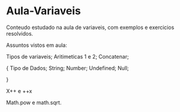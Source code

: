 # Aula-Variaveis
Conteudo estudado na aula de variaveis, com exemplos e exercicios resolvidos.


Assuntos vistos em aula:

Tipos de variaveis;
Aritimeticas 1 e 2;
Concatenar;

{ 
  Tipo de Dados;
      String; Number; Undefined; Null;
      
}

X++ e ++x 

Math.pow e math.sqrt.
